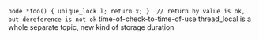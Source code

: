 `node *foo() { unique_lock l; return x; }  // return by value is ok, but dereference is not ok`
time-of-check-to-time-of-use
thread_local is a whole separate topic, new kind of storage duration
